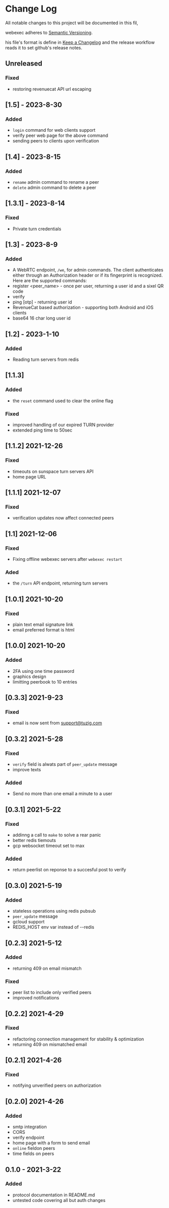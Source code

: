 # Change Log

All notable changes to this project will be documented in this fil, 

webexec adheres to [Semantic Versioning](https://semver.org/spec/v2.0.0.html).

his file's format is define in 
[Keep a Changelog](https://keepachangelog.com/en/1.0.0/)
and the release workflow reads it to set github's release notes.


## Unreleased

### Fixed

- restoring revenuecat API url escaping

## [1.5] - 2023-8-30

### Added

- `login` command for web clients support
- verify peer web page for the above command
- sending peers to clients upon verification

## [1.4] - 2023-8-15

### Added

- `rename` admin command to rename a peer
- `delete` admin command to delete a peer


## [1.3.1] - 2023-8-14

### Fixed 

- Private turn credentials

## [1.3] - 2023-8-9

### Added 

- A WebRTC endpoint, `/we`, for admin commands.
The client authenticates either through an Authorization header or if
its fingerprint is recognized. Here are the supported commands:
 - register <email> <peer_name> - once per user, returning a user id and a sixel QR code
 - verify <fingerprint> <otp>
 - ping [otp] - returning user id
- RevenueCat based authorization - supporting both Android and iOS clients
- base64 16 char long user id



## [1.2] - 2023-1-10

### Added

- Reading turn servers from redis

## [1.1.3]

### Added

- the `reset` command used to clear the online flag

### Fixed

- improved handling of our expired TURN provider
- extended ping time to 50sec

## [1.1.2] 2021-12-26

### Fixed

- timeouts on sunspace turn servers API
- home page URL 

## [1.1.1] 2021-12-07

### Fixed

- verification updates now affect connected peers

## [1.1] 2021-12-06

### Fixed

- Fixing offline webexec servers after `webexec restart`

### Aded

- the `/turn` API endpoint, returning turn servers

## [1.0.1] 2021-10-20

### Fixed 

- plain text email signature link
- email preferred format is html

## [1.0.0] 2021-10-20

### Added

- 2FA using one time password
- graphics design
- limitting peerbook to 10 entries


## [0.3.3] 2021-9-23

### Fixed

- email is now sent from support@tuzig.com


## [0.3.2] 2021-5-28

### Fixed

- `verify` field is alwats part of `peer_update` message
- improve texts

### Added

- Send no more than one email a minute to a user

## [0.3.1] 2021-5-22

### Fixed

- addinng a call to `make` to solve a rear panic
- better redis tiemouts
- gcp websocket timeout set to max

### Added

- return peerlist on reponse to a succesful post to verify


## [0.3.0] 2021-5-19

### Added

- stateless operations using redis pubsub
- `peer_update` message
- gcloud support
- REDIS_HOST env var instead of --redis

## [0.2.3] 2021-5-12

### Added 

- returning 409 on email mismatch

### Fixed 

- peer list to include only verified peers
- improved notifications

## [0.2.2] 2021-4-29

### Fixed

- refactoring connection management for stability & optimization
- returning 409 on mismatched email

## [0.2.1] 2021-4-26

### Fixed

- notifying unverified peers on authorization

## [0.2.0] 2021-4-26

### Added 

- smtp integration
- CORS
- verify endpoint
- home page with a form to send email
- `online` fieldon peers
- time fields on peers

## 0.1.0 - 2021-3-22

### Added 

- protocol documentation in README.md
- untested code covering all but auth changes
